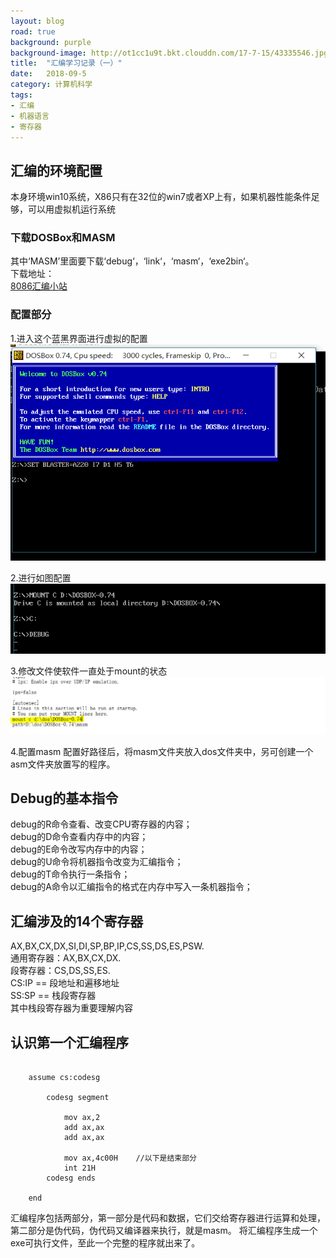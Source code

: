 ```yaml
---
layout: blog
road: true
background: purple
background-image: http://ot1cc1u9t.bkt.clouddn.com/17-7-15/43335546.jpg
title:  "汇编学习记录（一）"
date:   2018-09-5
category: 计算机科学
tags:
- 汇编
- 机器语言
- 寄存器
---
```

 
  
## 汇编的环境配置
本身环境win10系统，X86只有在32位的win7或者XP上有，如果机器性能条件足够，可以用虚拟机运行系统
### 下载DOSBox和MASM
其中‘MASM’里面要下载‘debug‘，‘link‘，‘masm‘，‘exe2bin‘。  
下载地址：  
[8086汇编小站](http://www.x86asm.com/#)
### 配置部分
1.进入这个蓝黑界面进行虚拟的配置
![汇编配置1](https://github.com/diqiu11/digongzi.github.io/raw/master/style/images/1.PNG)

2.进行如图配置
![汇编配置2](https://github.com/diqiu11/digongzi.github.io/raw/master/style/images/2.PNG)

3.修改文件使软件一直处于mount的状态
![汇编配置3](https://github.com/diqiu11/digongzi.github.io/raw/master/style/images/3.PNG)

4.配置masm
配置好路径后，将masm文件夹放入dos文件夹中，另可创建一个asm文件夹放置写的程序。

## Debug的基本指令
debug的R命令查看、改变CPU寄存器的内容；  
debug的D命令查看内存中的内容；  
debug的E命令改写内存中的内容；  
debug的U命令将机器指令改变为汇编指令；  
debug的T命令执行一条指令；  
debug的A命令以汇编指令的格式在内存中写入一条机器指令；  

## 汇编涉及的14个寄存器
AX,BX,CX,DX,SI,DI,SP,BP,IP,CS,SS,DS,ES,PSW.  
通用寄存器：AX,BX,CX,DX.  
段寄存器：CS,DS,SS,ES.  
CS:IP  ==  段地址和遍移地址  
SS:SP  ==  栈段寄存器  
其中栈段寄存器为重要理解内容  

## 认识第一个汇编程序  
``` 

	assume cs:codesg

		codesg segment
		
			mov ax,2
			add ax,ax
			add ax,ax
		
			mov ax,4c00H 	//以下是结束部分
			int 21H
		codesg ends

	end  
```
汇编程序包括两部分，第一部分是代码和数据，它们交给寄存器进行运算和处理，第二部分是伪代码，伪代码又编译器来执行，就是masm。
将汇编程序生成一个exe可执行文件，至此一个完整的程序就出来了。
